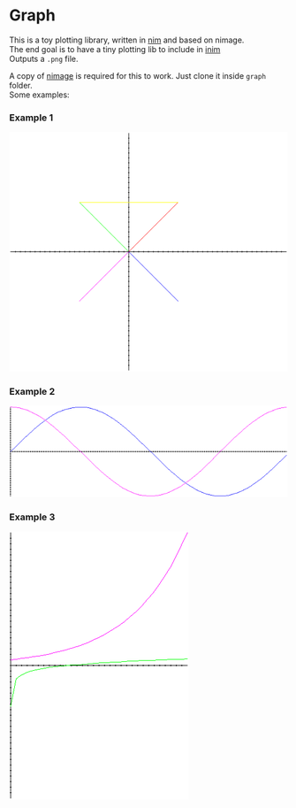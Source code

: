 Graph
=====

This is a toy plotting library, written in [nim](http://nim-lang.org) and based on nimage.  
The end goal is to have a tiny plotting lib to include in [inim](https://github.com/stisa/INim)  
Outputs a `.png` file.

A copy of [nimage](https://github.com/haldean/nimage) is required for this to work.
Just clone it inside `graph` folder.  
Some examples:

### Example 1
![lines](examples/example1.png)


### Example 2
![sines](examples/example2.png)


### Example 3
![logs](examples/example3.png)